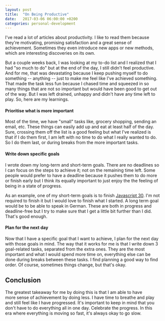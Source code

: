 ```yaml
---
layout: post
title:  "On Being Productive"
date:   2017-03-06 06:00:00 +0200
categories: personal-development
---
```

I've read a lot of articles about productivity. I like to read them because they're motivating, promising satisfaction and a great sense of achievement. Sometimes they even introduce new apps or new methods, which are interesting discoveries on its own.

But a couple weeks back, I was looking at my to-do list and I realized that I had "so much to do" but at the end of the day, I still didn't feel productive. And for me, that was devastating because I keep pushing myself to do something -- anything -- just to make me feel like I've achieved something. That made the task less fun because I chased time and squeezed in so many things that are not so important but would have been good to get out of the way. But I was left drained, unhappy and didn't have any time left to play. So, here are my learnings.

#### Prioritise what is more important
Most of the time, we have "small" tasks like, grocery shopping, sending an email, etc. These things can easily add up and eat at least half of the day. Sure, crossing them off the list is a good feeling but what I've realized is that if I do them first, I am left with no time to do what I really wanted to do. So I do them last, or during breaks from the more important tasks.

#### Write down specific goals
I wrote down my long-term and short-term goals. There are no deadlines so I can focus on the steps to achieve it; not on the remaining time left. Some people would prefer to have a deadline because it pushes them to do more or finish early but I think its equally important to just enjoy the the feeling of being in a state of progress.

As an example, one of my short-term goals is to finish [Javascript 30](https://javascript30.com/). I'm not required to finish it but I would love to finish what I started. A long term goal would be to be able to speak in German. These are both in progress and deadline-free but I try to make sure that I get a little bit further than I did. That's good enough.

#### Plan for the next day
Now that I have a specific goal that I want to achieve, I plan for the next day with those goals in mind. The way that it works for me is that I write down 3 goal-related tasks, separated from the extra ones. They are the most important and what I would spend more time on, everything else can be done during breaks between these tasks. I find planning a good way to find order. Of course, sometimes things change, but that's okay.

## Conclusion

The greatest takeaway for me by doing this is that I am able to have more sense of achievement by doing less. I have time to breathe and play and still feel like I have progressed. It's important to keep in mind that you don't have to do everything all in one day. Celebrate the progress. In this era where everything is moving so fast, it's always okay to go slow.

